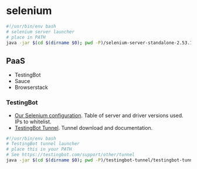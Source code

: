 selenium
========


```sh
#!/usr/bin/env bash
# selenium server launcher
# place in PATH
java -jar $(cd $(dirname $0); pwd -P)/selenium-server-standalone-2.53.1.jar
```

## PaaS

- TestingBot
- Sauce
- Browserstack

### TestingBot

- [Our Selenium configuration](https://testingbot.com/support/other/configuration). Table of server and driver versions used. IPs to whitelist.
- [TestingBot Tunnel](https://testingbot.com/support/other/tunnel). Tunnel download and documentation.

```sh
#!/usr/bin/env bash
# TestingBot tunnel launcher
# place this in your PATH
# See https://testingbot.com/support/other/tunnel
java -jar $(cd $(dirname $0); pwd -P)/testingbot-tunnel/testingbot-tunnel.jar $TB_KEY $TB_SECRET
```